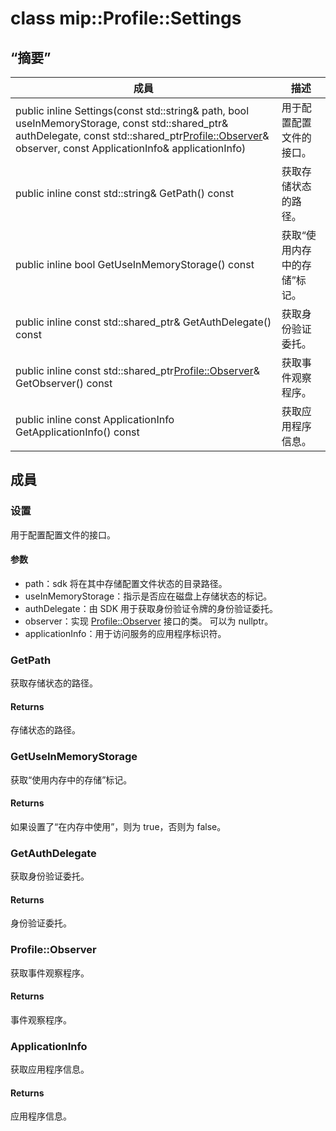 # <a name="class-mipprofilesettings"></a>class mip::Profile::Settings 
  
## <a name="summary"></a>“摘要”
 成員                        | 描述                                
--------------------------------|---------------------------------------------
public inline Settings(const std::string& path, bool useInMemoryStorage, const std::shared_ptr<AuthDelegate>& authDelegate, const std::shared_ptr<Profile::Observer>& observer, const ApplicationInfo& applicationInfo)  |  用于配置配置文件的接口。
public inline const std::string& GetPath() const  |  获取存储状态的路径。
public inline bool GetUseInMemoryStorage() const  |  获取“使用内存中的存储”标记。
public inline const std::shared_ptr<AuthDelegate>& GetAuthDelegate() const  |  获取身份验证委托。
public inline const std::shared_ptr<Profile::Observer>& GetObserver() const  |  获取事件观察程序。
public inline const ApplicationInfo GetApplicationInfo() const  |  获取应用程序信息。
  
## <a name="members"></a>成員
  
### <a name="settings"></a>设置
用于配置配置文件的接口。
  
#### <a name="parameters"></a>参数
* path：sdk 将在其中存储配置文件状态的目录路径。 
* useInMemoryStorage：指示是否应在磁盘上存储状态的标记。 
* authDelegate：由 SDK 用于获取身份验证令牌的身份验证委托。 
* observer：实现 [Profile::Observer](#classmip_1_1_profile_1_1_observer) 接口的类。 可以为 nullptr。 
* applicationInfo：用于访问服务的应用程序标识符。
  
### <a name="getpath"></a>GetPath
获取存储状态的路径。
  
#### <a name="returns"></a>Returns
存储状态的路径。
  
### <a name="getuseinmemorystorage"></a>GetUseInMemoryStorage
获取“使用内存中的存储”标记。
  
#### <a name="returns"></a>Returns
如果设置了“在内存中使用”，则为 true，否则为 false。
  
### <a name="getauthdelegate"></a>GetAuthDelegate
获取身份验证委托。
  
#### <a name="returns"></a>Returns
身份验证委托。
  
### <a name="profileobserver"></a>Profile::Observer
获取事件观察程序。
  
#### <a name="returns"></a>Returns
事件观察程序。
  
### <a name="applicationinfo"></a>ApplicationInfo
获取应用程序信息。
  
#### <a name="returns"></a>Returns
应用程序信息。